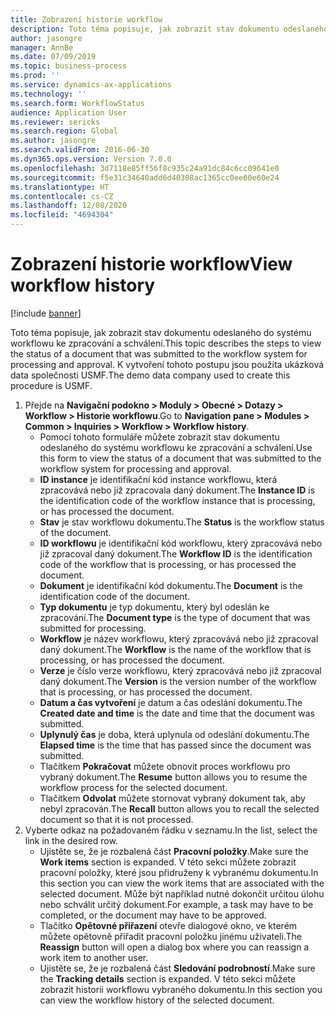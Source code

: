 ```yaml
---
title: Zobrazení historie workflow
description: Toto téma popisuje, jak zobrazit stav dokumentu odeslaného do systému workflowu ke zpracování a schválení.
author: jasongre
manager: AnnBe
ms.date: 07/09/2019
ms.topic: business-process
ms.prod: ''
ms.service: dynamics-ax-applications
ms.technology: ''
ms.search.form: WorkflowStatus
audience: Application User
ms.reviewer: sericks
ms.search.region: Global
ms.author: jasongre
ms.search.validFrom: 2016-06-30
ms.dyn365.ops.version: Version 7.0.0
ms.openlocfilehash: 3d7118e85ff56f8c935c24a91dc84c6cc09641e0
ms.sourcegitcommit: f5e31c34640add6d40308ac1365cc0ee60e60e24
ms.translationtype: HT
ms.contentlocale: cs-CZ
ms.lasthandoff: 12/08/2020
ms.locfileid: "4694304"
---
```

# <a name="view-workflow-history"></a><span data-ttu-id="976e6-103">Zobrazení historie workflow</span><span class="sxs-lookup"><span data-stu-id="976e6-103">View workflow history</span></span>

[!include [banner](../../includes/banner.md)]

<span data-ttu-id="976e6-104">Toto téma popisuje, jak zobrazit stav dokumentu odeslaného do systému workflowu ke zpracování a schválení.</span><span class="sxs-lookup"><span data-stu-id="976e6-104">This topic describes the steps to view the status of a document that was submitted to the workflow system for processing and approval.</span></span> <span data-ttu-id="976e6-105">K vytvoření tohoto postupu jsou použita ukázková data společnosti USMF.</span><span class="sxs-lookup"><span data-stu-id="976e6-105">The demo data company used to create this procedure is USMF.</span></span>

1. <span data-ttu-id="976e6-106">Přejde na **Navigační podokno > Moduly > Obecné > Dotazy > Workflow > Historie workflowu**.</span><span class="sxs-lookup"><span data-stu-id="976e6-106">Go to **Navigation pane > Modules > Common > Inquiries > Workflow > Workflow history**.</span></span>
    - <span data-ttu-id="976e6-107">Pomocí tohoto formuláře můžete zobrazit stav dokumentu odeslaného do systému workflowu ke zpracování a schválení.</span><span class="sxs-lookup"><span data-stu-id="976e6-107">Use this form to view the status of a document that was submitted to the workflow system for processing and approval.</span></span>  
    - <span data-ttu-id="976e6-108">**ID instance** je identifikační kód instance workflowu, která zpracovává nebo již zpracovala daný dokument.</span><span class="sxs-lookup"><span data-stu-id="976e6-108">The **Instance ID** is the identification code of the workflow instance that is processing, or has processed the document.</span></span>  
    - <span data-ttu-id="976e6-109">**Stav** je stav workflowu dokumentu.</span><span class="sxs-lookup"><span data-stu-id="976e6-109">The **Status** is the workflow status of the document.</span></span>  
    - <span data-ttu-id="976e6-110">**ID workflowu** je identifikační kód workflowu, který zpracovává nebo již zpracoval daný dokument.</span><span class="sxs-lookup"><span data-stu-id="976e6-110">The **Workflow ID** is the identification code of the workflow that is processing, or has processed the document.</span></span>  
    - <span data-ttu-id="976e6-111">**Dokument** je identifikační kód dokumentu.</span><span class="sxs-lookup"><span data-stu-id="976e6-111">The **Document** is the identification code of the document.</span></span>  
    - <span data-ttu-id="976e6-112">**Typ dokumentu** je typ dokumentu, který byl odeslán ke zpracování.</span><span class="sxs-lookup"><span data-stu-id="976e6-112">The **Document type** is the type of document that was submitted for processing.</span></span>  
    - <span data-ttu-id="976e6-113">**Workflow** je název workflowu, který zpracovává nebo již zpracoval daný dokument.</span><span class="sxs-lookup"><span data-stu-id="976e6-113">The **Workflow** is the name of the workflow that is processing, or has processed the document.</span></span>  
    - <span data-ttu-id="976e6-114">**Verze** je číslo verze workflowu, který zpracovává nebo již zpracoval daný dokument.</span><span class="sxs-lookup"><span data-stu-id="976e6-114">The **Version** is the version number of the workflow that is processing, or has processed the document.</span></span>  
    - <span data-ttu-id="976e6-115">**Datum a čas vytvoření** je datum a čas odeslání dokumentu.</span><span class="sxs-lookup"><span data-stu-id="976e6-115">The **Created date and time** is the date and time that the document was submitted.</span></span>  
    - <span data-ttu-id="976e6-116">**Uplynulý čas** je doba, která uplynula od odeslání dokumentu.</span><span class="sxs-lookup"><span data-stu-id="976e6-116">The **Elapsed time** is the time that has passed since the document was submitted.</span></span>  
    - <span data-ttu-id="976e6-117">Tlačítkem **Pokračovat** můžete obnovit proces workflowu pro vybraný dokument.</span><span class="sxs-lookup"><span data-stu-id="976e6-117">The **Resume** button allows you to resume the workflow process for the selected document.</span></span>  
    - <span data-ttu-id="976e6-118">Tlačítkem **Odvolat** můžete stornovat vybraný dokument tak, aby nebyl zpracován.</span><span class="sxs-lookup"><span data-stu-id="976e6-118">The **Recall** button allows you to recall the selected document so that it is not processed.</span></span>   
2. <span data-ttu-id="976e6-119">Vyberte odkaz na požadovaném řádku v seznamu.</span><span class="sxs-lookup"><span data-stu-id="976e6-119">In the list, select the link in the desired row.</span></span>
    - <span data-ttu-id="976e6-120">Ujistěte se, že je rozbalená část **Pracovní položky**.</span><span class="sxs-lookup"><span data-stu-id="976e6-120">Make sure the **Work items** section is expanded.</span></span> <span data-ttu-id="976e6-121">V této sekci můžete zobrazit pracovní položky, které jsou přidruženy k vybranému dokumentu.</span><span class="sxs-lookup"><span data-stu-id="976e6-121">In this section you can view the work items that are associated with the selected document.</span></span> <span data-ttu-id="976e6-122">Může být například nutné dokončit určitou úlohu nebo schválit určitý dokument.</span><span class="sxs-lookup"><span data-stu-id="976e6-122">For example, a task may have to be completed, or the document may have to be approved.</span></span>  
    - <span data-ttu-id="976e6-123">Tlačítko **Opětovné přiřazení** otevře dialogové okno, ve kterém můžete opětovně přiřadit pracovní položku jinému uživateli.</span><span class="sxs-lookup"><span data-stu-id="976e6-123">The **Reassign** button will open a dialog box where you can reassign a work item to another user.</span></span>  
    - <span data-ttu-id="976e6-124">Ujistěte se, že je rozbalená část **Sledování podrobností**.</span><span class="sxs-lookup"><span data-stu-id="976e6-124">Make sure the **Tracking details** section is expanded.</span></span> <span data-ttu-id="976e6-125">V této sekci můžete zobrazit historii workflowu vybraného dokumentu.</span><span class="sxs-lookup"><span data-stu-id="976e6-125">In this section you can view the workflow history of the selected document.</span></span>  

